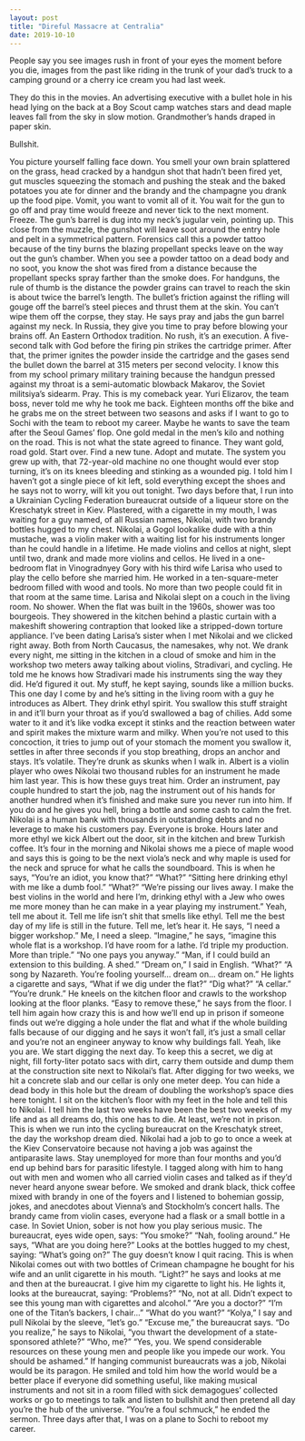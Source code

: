 ```yaml
---
layout: post
title: "Direful Massacre at Centralia"
date: 2019-10-10
---
```


People say you see images rush in front of your eyes the moment before you die, images from the past like riding in the trunk of your dad’s truck to a camping ground or a cherry ice cream you had last week. 

They do this in the movies. An advertising executive with a bullet hole in his head lying on the back at a Boy Scout camp watches stars and dead maple leaves fall from the sky in slow motion. Grandmother’s hands draped in paper skin.

Bullshit.

You picture yourself falling face down. You smell your own brain splattered on the grass, head cracked by a handgun shot that hadn’t been fired yet, gut muscles squeezing the stomach and pushing the steak and the baked potatoes you ate for dinner and the brandy and the champagne you drank up the food pipe.
Vomit, you want to vomit all of it. You wait for the gun to go off and pray time would freeze and never tick to the next moment.
Freeze.
The gun’s barrel is dug into my neck’s jugular vein, pointing up. This close from the muzzle, the gunshot will leave soot around the entry hole and pelt in a symmetrical pattern. Forensics call this a powder tattoo because of the tiny burns the blazing propellant specks leave on the way out the gun’s chamber.
When you see a powder tattoo on a dead body and no soot, you know the shot was fired from a distance because the propellant specks spray farther than the smoke does.
For handguns, the rule of thumb is the distance the powder grains can travel to reach the skin is about twice the barrel’s length. The bullet’s friction against the rifling will gouge off the barrel’s steel pieces and thrust them at the skin. You can’t wipe them off the corpse, they stay.
He says pray and jabs the gun barrel against my neck. In Russia, they give you time to pray before blowing your brains off. An Eastern Orthodox tradition. No rush, it’s an execution. A five-second talk with God before the firing pin strikes the cartridge primer. After that, the primer ignites the powder inside the cartridge and the gases send the bullet down the barrel at 315 meters per second velocity.
I know this from my school primary military training because the handgun pressed against my throat is a semi-automatic blowback Makarov, the Soviet militsiya’s sidearm.
Pray.
This is my comeback year. Yuri Elizarov, the team boss, never told me why he took me back. Eighteen months off the bike and he grabs me on the street between two seasons and asks if I want to go to Sochi with the team to reboot my career.
Maybe he wants to save the team after the Seoul Games’ flop. One gold medal in the men’s kilo and nothing on the road. This is not what the state agreed to finance. They want gold, road gold.
Start over. Find a new tune. Adopt and mutate. The system you grew up with, that 72-year-old machine no one thought would ever stop turning, it’s on its knees bleeding and stinking as a wounded pig.
I told him I haven’t got a single piece of kit left, sold everything except the shoes and he says not to worry, will kit you out tonight.
Two days before that, I run into a Ukrainian Cycling Federation bureaucrat outside of a liqueur store on the Kreschatyk street in Kiev.
Plastered, with a cigarette in my mouth, I was waiting for a guy named, of all Russian names, Nikolai, with two brandy bottles hugged to my chest.
Nikolai, a Gogol lookalike dude with a thin mustache, was a violin maker with a waiting list for his instruments longer than he could handle in a lifetime. He made violins and cellos at night, slept until two, drank and made more violins and cellos.
He lived in a one-bedroom flat in Vinogradnyey Gory with his third wife Larisa who used to play the cello before she married him. He worked in a ten-square-meter bedroom filled with wood and tools. No more than two people could fit in that room at the same time.
Larisa and Nikolai slept on a couch in the living room. No shower. When the flat was built in the 1960s, shower was too bourgeois. They showered in the kitchen behind a plastic curtain with a makeshift showering contraption that looked like a stripped-down torture appliance.
I’ve been dating Larisa’s sister when I met Nikolai and we clicked right away. Both from North Caucasus, the namesakes, why not.
We drank every night, me sitting in the kitchen in a cloud of smoke and him in the workshop two meters away talking about violins, Stradivari, and cycling.
He told me he knows how Stradivari made his instruments sing the way they did. He’d figured it out. My stuff, he kept saying, sounds like a million bucks.
This one day I come by and he’s sitting in the living room with a guy he introduces as Albert. They drink ethyl spirit. You swallow this stuff straight in and it’ll burn your throat as if you’d swallowed a bag of chilies. Add some water to it and it’s like vodka except it stinks and the reaction between water and spirit makes the mixture warm and milky. When you’re not used to this concoction, it tries to jump out of your stomach the moment you swallow it, settles in after three seconds if you stop breathing, drops an anchor and stays. It’s volatile.
They’re drunk as skunks when I walk in. Albert is a violin player who owes Nikolai two thousand rubles for an instrument he made him last year.
This is how these guys treat him. Order an instrument, pay couple hundred to start the job, nag the instrument out of his hands for another hundred when it’s finished and make sure you never run into him. If you do and he gives you hell, bring a bottle and some cash to calm the fret. 
Nikolai is a human bank with thousands in outstanding debts and no leverage to make his customers pay.
Everyone is broke.
Hours later and more ethyl we kick Albert out the door, sit in the kitchen and brew Turkish coffee.
It’s four in the morning and Nikolai shows me a piece of maple wood and says this is going to be the next viola’s neck and why maple is used for the neck and spruce for what he calls the soundboard.
This is when he says, “You’re an idiot, you know that?”
“What?”
“Sitting here drinking ethyl with me like a dumb fool.”
“What?”
“We’re pissing our lives away. I make the best violins in the world and here I’m, drinking ethyl with a Jew who owes me more money than he can make in a year playing my instrument.”
Yeah, tell me about it. Tell me life isn’t shit that smells like ethyl. Tell me the best day of my life is still in the future. Tell me, let’s hear it.
He says, “I need a bigger workshop.”
Me, I need a sleep.
“Imagine,” he says, “imagine this whole flat is a workshop. I’d have room for a lathe. I’d triple my production. More than triple.”
“No one pays you anyway.”
“Man, if I could build an extension to this building. A shed.”
“Dream on,” I said in English.
“What?”
“A song by Nazareth. You’re fooling yourself... dream on... dream on.”
He lights a cigarette and says, “What if we dig under the flat?”
“Dig what?”
“A cellar.”
“You’re drunk.”
He kneels on the kitchen floor and crawls to the workshop looking at the floor planks. “Easy to remove these,” he says from the floor.
I tell him again how crazy this is and how we’ll end up in prison if someone finds out we’re digging a hole under the flat and what if the whole building falls because of our digging and he says it won’t fall, it’s just a small cellar and you’re not an engineer anyway to know why buildings fall.
Yeah, like you are.
We start digging the next day. To keep this a secret, we dig at night, fill forty-liter potato sacs with dirt, carry them outside and dump them at the construction site next to Nikolai’s flat.
After digging for two weeks, we hit a concrete slab and our cellar is only one meter deep. You can hide a dead body in this hole but the dream of doubling the workshop’s space dies here tonight. 
I sit on the kitchen’s floor with my feet in the hole and tell this to Nikolai. I tell him the last two weeks have been the best two weeks of my life and as all dreams do, this one has to die.
At least, we’re not in prison.
This is when we run into the cycling bureaucrat on the Kreschatyk street, the day the workshop dream died.
Nikolai had a job to go to once a week at the Kiev Conservatoire because not having a job was against the antiparasite laws. Stay unemployed for more than four months and you’d end up behind bars for parasitic lifestyle.
I tagged along with him to hang out with men and women who all carried violin cases and talked as if they’d never heard anyone swear before. 
We smoked and drank black, thick coffee mixed with brandy in one of the foyers and I listened to bohemian gossip, jokes, and anecdotes about Vienna’s and Stockholm’s concert halls. The brandy came from violin cases, everyone had a flask or a small bottle in a case. In Soviet Union, sober is not how you play serious music.
The bureaucrat, eyes wide open, says: “You smoke?”
“Nah, fooling around.”
He says, “What are you doing here?” Looks at the bottles hugged to my chest, saying: “What’s going on?”
The guy doesn’t know I quit racing. This is when Nikolai comes out with two bottles of Crimean champagne he bought for his wife and an unlit cigarette in his mouth.
“Light?” he says and looks at me and then at the bureaucrat.
I give him my cigarette to light his. He lights it, looks at the bureaucrat, saying: “Problems?”
“No, not at all. Didn’t expect to see this young man with cigarettes and alcohol.”
“Are you a doctor?”
“I’m one of the Titan’s backers, I chair...”
“What do you want?”
“Kolya,” I say and pull Nikolai by the sleeve, “let’s go.”
“Excuse me,” the bureaucrat says. “Do you realize,” he says to Nikolai, “you thwart the development of a state-sponsored athlete?”
“Who, me?”
“Yes, you. We spend considerable resources on these young men and people like you impede our work. You should be ashamed.”
If hanging communist bureaucrats was a job, Nikolai would be its paragon. 
He smiled and told him how the world would be a better place if everyone did something useful, like making musical instruments and not sit in a room filled with sick demagogues’ collected works or go to meetings to talk and listen to bullshit and then pretend all day you’re the hub of the universe.
“You’re a foul schmuck,” he ended the sermon.
Three days after that, I was on a plane to Sochi to reboot my career.
